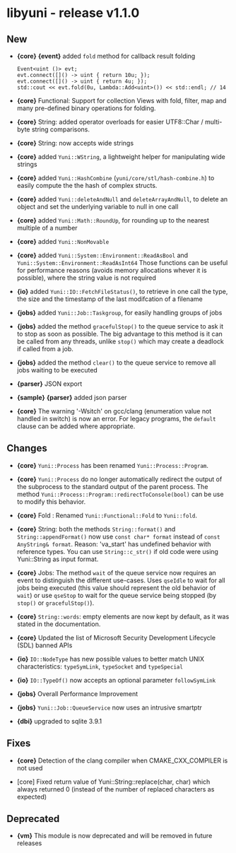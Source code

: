 libyuni - release v1.1.0
========================


New
---

 * **{core}** **{event}** added `fold` method for callback result folding

    ```
	Event<uint ()> evt;
	evt.connect([]() -> uint { return 10u; });
	evt.connect([]() -> uint { return 4u; });
	std::cout << evt.fold(0u, Lambda::Add<uint>()) << std::endl; // 14
    ```

 * **{core}** Functional: Support for collection Views with fold, filter, map
   and many pre-defined binary operations for folding.

 * **{core}** String: added operator overloads for easier UTF8::Char / multi-byte
   string comparisons.

 * **{core}** String: now accepts wide strings

 * **{core}** added `Yuni::WString`, a lightweight helper for manipulating wide strings

 * **{core}** added `Yuni::HashCombine` (`yuni/core/stl/hash-combine.h`) to easily
   compute the the hash of complex structs.

 * **{core}** added `Yuni::deleteAndNull` and `deleteArrayAndNull`, to delete an object
   and set the underlying variable to null in one call

 * **{core}** added `Yuni::Math::RoundUp`, for rounding up to the nearest multiple of a number

 * **{core}** added `Yuni::NonMovable`

 * **{core}** added `Yuni::System::Environment::ReadAsBool` and `Yuni::System::Environment::ReadAsInt64`
   Those functions can be useful for performance reasons (avoids memory allocations whever it
   is possible), where the string value is not required

 * **{io}** added `Yuni::IO::FetchFileStatus()`, to retrieve in one call the type,
    the size and the timestamp of the last modifcation of a filename

 * **{jobs}** added `Yuni::Job::Taskgroup`, for easily handling groups of jobs

 * **{jobs}** added the method `gracefulStop()` to the queue service to ask
   it to stop as soon as possible. The big advantage to this method is it
   can be called from any threads, unlike `stop()` which may create a
   deadlock if called from a job.

 * **{jobs}** added the method `clear()` to the queue service to remove all jobs
   waiting to be executed

 * **{parser}** JSON export

 * **{sample}** **{parser}** added json parser

 * **{core}** The warning '-Wsitch' on gcc/clang (enumeration value not handled in switch) is now an error.
   For legacy programs, the `default` clause can be added where appropriate.


Changes
-------

 * **{core}** `Yuni::Process` has been renamed `Yuni::Process::Program`.

 * **{core}** `Yuni::Process` do no longer automatically redirect the output
   of the subprocess to the standard output of the parent process.
   The method `Yuni::Process::Program::redirectToConsole(bool)` can be use to
   modify this behavior.

 * **{core}** Fold : Renamed `Yuni::Functional::Fold` to `Yuni::fold`.

 * **{core}** String: both the methods `String::format()` and `String::appendFormat()`
   now use `const char* format` instead of `const AnyString& format`.
   Reason: 'va_start' has undefined behavior with reference types. You
   can use `String::c_str()` if old code were using Yuni::String as input format.

 * **{core}** Jobs: The method `wait` of the queue service now requires an event
   to distinguish the different use-cases. Uses `qseIdle` to wait for all jobs
   being executed (this value should represent the old behavior of `wait`)
   or use `qseStop` to wait for the queue service being stopped (by
   `stop()` or `gracefulStop()`).

 * **{core}** `String::words`: empty elements are now kept by default, as it was stated
   in the documentation.

 * **{core}** Updated the list of Microsoft Security Development Lifecycle (SDL) banned APIs

 * **{io}** `IO::NodeType` has new possible values to better match UNIX characteristics:
   `typeSymLink`, `typeSocket` and `typeSpecial`

 * **{io}** `IO::TypeOf()` now accepts an optional parameter `followSymLink`

 * **{jobs}** Overall Performance Improvement

 * **{jobs}** `Yuni::Job::QueueService` now uses an intrusive smartptr

 * **{dbi}** upgraded to sqlite 3.9.1



Fixes
-----

 * **{core}** Detection of the clang compiler when CMAKE_CXX_COMPILER is not used

 * [core] Fixed return value of Yuni::String::replace(char, char) which always returned 0
   (instead of the number of replaced characters as expected)


Deprecated
----------

 * **{vm}** This module is now deprecated and will be removed in future releases

